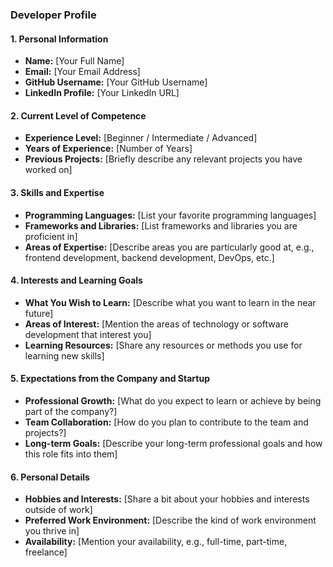 ### Developer Profile

#### 1. Personal Information

- **Name:** [Your Full Name]
- **Email:** [Your Email Address]
- **GitHub Username:** [Your GitHub Username]
- **LinkedIn Profile:** [Your LinkedIn URL]

#### 2. Current Level of Competence

- **Experience Level:** [Beginner / Intermediate / Advanced]
- **Years of Experience:** [Number of Years]
- **Previous Projects:** [Briefly describe any relevant projects you have worked on]

#### 3. Skills and Expertise

- **Programming Languages:** [List your favorite programming languages]
- **Frameworks and Libraries:** [List frameworks and libraries you are proficient in]
- **Areas of Expertise:** [Describe areas you are particularly good at, e.g., frontend development, backend development, DevOps, etc.]

#### 4. Interests and Learning Goals

- **What You Wish to Learn:** [Describe what you want to learn in the near future]
- **Areas of Interest:** [Mention the areas of technology or software development that interest you]
- **Learning Resources:** [Share any resources or methods you use for learning new skills]

#### 5. Expectations from the Company and Startup

- **Professional Growth:** [What do you expect to learn or achieve by being part of the company?]
- **Team Collaboration:** [How do you plan to contribute to the team and projects?]
- **Long-term Goals:** [Describe your long-term professional goals and how this role fits into them]

#### 6. Personal Details

- **Hobbies and Interests:** [Share a bit about your hobbies and interests outside of work]
- **Preferred Work Environment:** [Describe the kind of work environment you thrive in]
- **Availability:** [Mention your availability, e.g., full-time, part-time, freelance]

